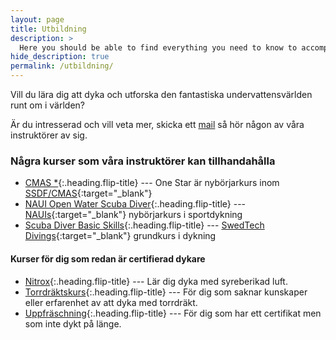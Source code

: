 ```yaml
---
layout: page
title: Utbildning
description: >
  Here you should be able to find everything you need to know to accomplish the most common tasks when blogging with Hydejack.
hide_description: true
permalink: /utbildning/
---
```


Vill du lära dig att dyka och utforska den fantastiska undervattensvärlden runt om i världen?

Är du intresserad och vill veta mer, skicka ett [mail](mailto:utbildning@umeadyksallskap.se) så hör någon av våra instruktörer av sig.

### Några kurser som våra instruktörer kan tillhandahålla

* [CMAS *](one-star){:.heading.flip-title} --- One Star är nybörjarkurs inom [SSDF/CMAS](https://www.ssdf.se/utbildning/sportdykarutbildning/grund--och-fortsattningskurser){:target="_blank"}
* [NAUI Open Water Scuba Diver](open-water){:.heading.flip-title} --- [NAUIs](https://naui-scandinavia.org/utbildningar/borja-dyka/open-water-scuba-diver/){:target="_blank"} nybörjarkurs i sportdykning
* [Scuba Diver Basic Skills](scubadiver){:.heading.flip-title} --- [SwedTech Divings](https://www.swedtechdiving.se){:target="_blank"} grundkurs i dykning

#### Kurser för dig som redan är certifierad dykare

* [Nitrox](nitrox){:.heading.flip-title} --- Lär dig dyka med syreberikad luft.
* [Torrdräktskurs](torrdrakt){:.heading.flip-title} --- För dig som saknar kunskaper eller erfarenhet av att dyka med torrdräkt.
* [Uppfräschning](repetition){:.heading.flip-title} --- För dig som har ett certifikat men som inte dykt på länge.
